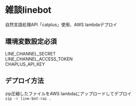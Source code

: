 # 雑談linebot  
自然言語処理API「catplus」使用、AWS lambdaデプロイ  

## 環境変数設定必須  
LINE_CHANNEL_SECRET  
LINE_CHANNEL_ACCESS_TOKEN  
CHAPLUS_API_KEY  

## デプロイ方法  
zip圧縮したファイルをAWS lambdaにアップロードしてデプロイ  
`zip -r line-bot-rai .`